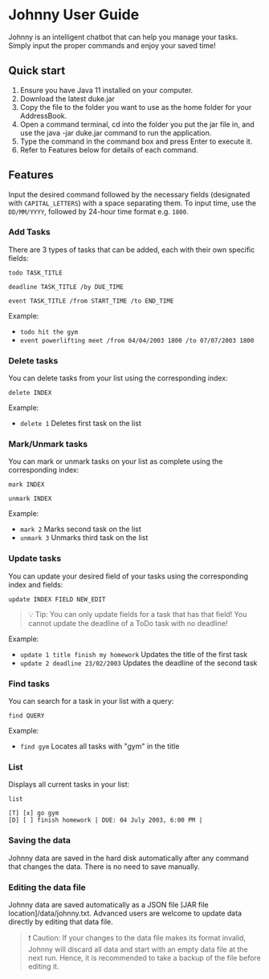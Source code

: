 # Johnny User Guide
Johnny is an intelligent chatbot that can help you manage your tasks. Simply input
the proper commands and enjoy your saved time!

## Quick start
1. Ensure you have Java 11 installed on your computer.
1. Download the latest duke.jar
1. Copy the file to the folder you want to use as the home folder for your AddressBook.
1. Open a command terminal, cd into the folder you put the jar file in, and use the java -jar duke.jar command to run the application.
1. Type the command in the command box and press Enter to execute it.
1. Refer to Features below for details of each command.

## Features 
Input the desired command followed by the necessary fields 
(designated with `CAPITAL_LETTERS`) with a space separating them. 
To input time, use the `DD/MM/YYYY`, followed by 24-hour time format e.g. `1800`.



### Add Tasks 
There are 3 types of tasks that can be added, each with their own specific fields:

`todo TASK_TITLE`

`deadline TASK_TITLE /by DUE_TIME`

`event TASK_TITLE /from START_TIME /to END_TIME`

Example:

* `todo hit the gym`
* `event powerlifting meet /from 04/04/2003 1800 /to 07/07/2003 1800`

### Delete tasks
You can delete tasks from your list using the corresponding index:

`delete INDEX`

Example:

* `delete 1` Deletes first task on the list

### Mark/Unmark tasks
You can mark or unmark tasks on your list as complete using the corresponding index:

`mark INDEX`

`unmark INDEX`

Example:

* `mark 2` Marks second task on the list
* `unmark 3` Unmarks third task on the list

### Update tasks
You can update your desired field of your tasks using the corresponding index and fields:

`update INDEX FIELD NEW_EDIT`

> 💡 Tip: You can only update fields for a task that has that field! You cannot update the deadline of
>  a ToDo task with no deadline!

Example:

* `update 1 title finish my homework` Updates the title of the first task
* `update 2 deadline 23/02/2003` Updates the deadline of the second task
  
### Find tasks
You can search for a task in your list with a query:

`find QUERY`

Example:

* `find gym` Locates all tasks with "gym" in the title 

### List
Displays all current tasks in your list:

`list`

```
[T] [x] go gym
[D] [ ] finish homework | DUE: 04 July 2003, 6:00 PM |

```

### Saving the data

Johnny data are saved in the hard disk automatically after any command that changes the data. There is no need to save manually.

### Editing the data file

Johnny data are saved automatically as a JSON file [JAR file location]/data/johnny.txt. Advanced users are welcome to update data directly by editing that data file.

> :exclamation: Caution: If your changes to the data file makes its format invalid, Johnny will discard all data and start with an empty data file at the next run. Hence, it is recommended to take a backup of the file before editing it.
